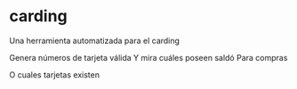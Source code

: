 # carding
Una herramienta automatizada para el carding

Genera números de tarjeta válida
Y mira cuáles poseen saldó
Para compras

O cuales tarjetas existen 
